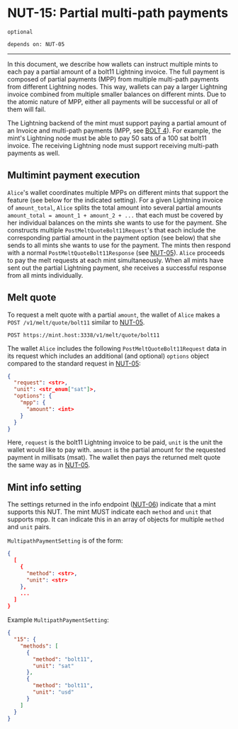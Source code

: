 # NUT-15: Partial multi-path payments

`optional`

`depends on: NUT-05`

---

In this document, we describe how wallets can instruct multiple mints to each pay a partial amount of a bolt11 Lightning invoice. The full payment is composed of partial payments (MPP) from multiple multi-path payments from different Lightning nodes. This way, wallets can pay a larger Lightning invoice combined from multiple smaller balances on different mints. Due to the atomic nature of MPP, either all payments will be successful or all of them will fail.

The Lightning backend of the mint must support paying a partial amount of an Invoice and multi-path payments (MPP, see [BOLT 4](https://github.com/lightning/bolts/blob/master/04-onion-routing.md)). For example, the mint's Lightning node must be able to pay 50 sats of a 100 sat bolt11 invoice. The receiving Lightning node must support receiving multi-path payments as well.

## Multimint payment execution

`Alice`'s wallet coordinates multiple MPPs on different mints that support the feature (see below for the indicated setting). For a given Lightning invoice of `amount_total`, `Alice` splits the total amount into several partial amounts `amount_total = amount_1 + amount_2 + ...` that each must be covered by her individual balances on the mints she wants to use for the payment. She constructs multiple `PostMeltQuoteBolt11Request`'s that each include the corresponding partial amount in the payment option (see below) that she sends to all mints she wants to use for the payment. The mints then respond with a normal `PostMeltQuoteBolt11Response` (see [NUT-05][05]). `Alice` proceeds to pay the melt requests at each mint simultaneously. When all mints have sent out the partial Lightning payment, she receives a successful response from all mints individually.

## Melt quote

To request a melt quote with a partial `amount`, the wallet of `Alice` makes a `POST /v1/melt/quote/bolt11` similar to [NUT-05][05].

```http
POST https://mint.host:3338/v1/melt/quote/bolt11
```

The wallet `Alice` includes the following `PostMeltQuoteBolt11Request` data in its request which includes an additional (and optional) `options` object compared to the standard request in [NUT-05][05]:

```json
{
  "request": <str>,
  "unit": <str_enum["sat"]>,
  "options": {
    "mpp": {
      "amount": <int>
    }
  }
}
```

Here, `request` is the bolt11 Lightning invoice to be paid, `unit` is the unit the wallet would like to pay with. `amount` is the partial amount for the requested payment in millisats (msat). The wallet then pays the returned melt quote the same way as in [NUT-05][05].

## Mint info setting

The settings returned in the info endpoint ([NUT-06][06]) indicate that a mint supports this NUT. The mint MUST indicate each `method` and `unit` that supports mpp. It can indicate this in an array of objects for multiple `method` and `unit` pairs.

`MultipathPaymentSetting` is of the form:

```json
{
  [
    {
      "method": <str>,
      "unit": <str>
    },
    ...
  ]
}
```

Example `MultipathPaymentSetting`:

```json
{
  "15": {
    "methods": [
      {
        "method": "bolt11",
        "unit": "sat"
      },
      {
        "method": "bolt11",
        "unit": "usd"
      }
    ]
  }
}
```

[05]: 05.md
[06]: 06.md
